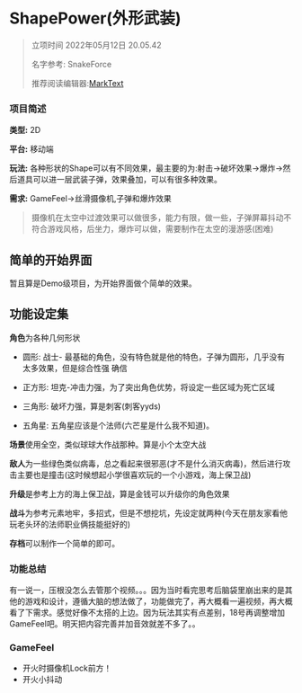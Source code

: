 # ShapePower(外形武装)

> 立项时间 2022年05月12日 20.05.42
> 
> 名字参考: SnakeForce
> 
> 推荐阅读编辑器:[MarkText](https://github.com/marktext/marktext)

### 项目简述

**类型:** 2D

**平台:** 移动端

**玩法:** 各种形状的Shape可以有不同效果，最主要的为:射击->破坏效果->爆炸->然后道具可以进一层武装子弹，效果叠加，可以有很多种效果。

**需求:** GameFeel->丝滑摄像机,子弹和爆炸效果

> 摄像机在太空中过渡效果可以做很多，能力有限，做一些，子弹屏幕抖动不符合游戏风格，后坐力，爆炸可以做，需要制作在太空的漫游感(困难)

## 简单的开始界面

暂且算是Demo级项目，为开始界面做个简单的效果。

## 功能设定集

**角色**为各种几何形状

+ 圆形: 战士- 最基础的角色，没有特色就是他的特色，子弹为圆形，几乎没有太多效果，但是综合性强 确信

+ 正方形: 坦克-冲击力强，为了突出角色优势，将设定一些区域为死亡区域

+ 三角形: 破坏力强，算是刺客(刺客yyds)

+ 五角星: 五角星应该是个法师(六芒星是什么我不知道)。 

**场景**使用全空，类似球球大作战那种。算是小个太空大战

**敌人**为一些绿色类似病毒，总之看起来很邪恶(才不是什么消灭病毒)，然后进行攻击主要也是撞击(这时候想起小学很喜欢玩的一个小游戏，海上保卫战)

**升级**是参考上方的海上保卫战，算是金钱可以升级你的角色效果

**战斗**为参考元素地牢，多招式，但是不想挖坑，先设定就两种(今天在朋友家看他玩老头环的法师职业俩技能挺好的)

**存档**可以制作一个简单的即可。

### 功能总结

有一说一，压根没怎么去管那个视频。。。因为当时看完思考后脑袋里崩出来的是其他的游戏和设计，遵循大脑的想法做了，功能做完了，再大概看一遍视频，再大概看了下需求。感觉好像不太搭的上边。因为玩法其实有点差别，18号再调整增加GameFeel吧。明天把内容完善并加音效就差不多了。。

### GameFeel

+ 开火时摄像机Lock前方！
+ 开火小抖动
